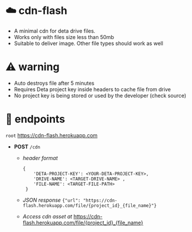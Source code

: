 # ☁️ cdn-flash
- A minimal cdn for deta drive files. 
- Works only with files size less than 50mb
- Suitable to deliver image. Other file types should work as well


# ⚠️ warning
- Auto destroys file after 5 minutes
- Requires Deta project key inside headers to cache file from drive
- No project key is being stored or used by the developer (check source)


# 🔗 endpoints
`root` https://cdn-flash.herokuapp.com

- **POST** `/cdn`
  - _header format_
      ``` 
      {
          'DETA-PROJECT-KEY': <YOUR-DETA-PROJECT-KEY>, 
          'DRIVE-NAME': <TARGET-DRIVE-NAME> , 
          'FILE-NAME': <TARGET-FILE-PATH>
       }
      ```
  - _JSON response_
    `{"url": "https://cdn-flash.herokuapp.com/file/{project_id}_{file_name}"}`
    
  - _Access cdn asset at_ https://cdn-flash.herokuapp.com/file/{project_id}_{file_name}
